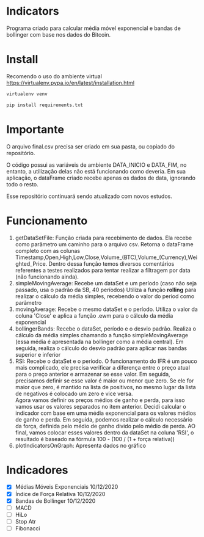 # Indicators
Programa criado para calcular média móvel exponencial e bandas de bollinger com base nos dados do Bitcoin.

# Install
Recomendo o uso do ambiente virtual<br>
https://virtualenv.pypa.io/en/latest/installation.html
```bash
virtualenv venv
```
```bash
pip install requirements.txt
```

# Importante
O arquivo final.csv precisa ser criado em sua pasta, ou copiado do repositório.

O código possui as variáveis de ambiente DATA_INICIO e DATA_FIM, no entanto, a utilização delas não está funcionando como deveria. Em sua aplicação, o dataFrame criado recebe apenas os dados de data, ignorando todo o resto.

Esse repositório continuará sendo atualizado com novos estudos.

# Funcionamento
<ol>
<li>getDataSetFile: Função criada para recebimento de dados. Ela recebe como parâmetro um caminho para o arquivo csv. Retorna o dataFrame completo com as colunas Timestamp,Open,High,Low,Close,Volume_(BTC),Volume_(Currency),Weighted_Price. Dentro dessa função temos diversos comentários referentes a testes realizados para tentar realizar a filtragem por data (não funcionando ainda).</li>
<li>simpleMovingAverage: Recebe um dataSet e um período (caso não seja passado, usa o padrão da SB, 40 períodos) Utiliza a função <b>rolling</b> para realizar o cálculo da média simples, recebendo o valor do period como parâmetro </li>
<li>movingAverage: Recebe o mesmo dataSet e o período. Utiliza o valor da coluna 'Close' e aplica a função .ewm para o cálculo da média exponencial</li>
<li>bollingerBands: Recebe o dataSet, período e o desvio padrão. Realiza o cálculo da média simples chamando a função simpleMovingAverage (essa média é apresentada na bollinger como a média central). Em seguida, realiza o cálculo do desvio padrão para aplicar nas bandas superior e inferior</li>
<li>RSI: Recebe o dataSet e o período. O funcionamento do IFR é um pouco mais complicado, ele precisa verificar a diferença entre o preço atual para o preço anterior e armazenar se esse valor. Em seguida, precisamos definir se esse valor é maior ou menor que zero. Se ele for maior que zero, é mantido na lista de positivos, no mesmo lugar da lista de negativos é colocado um zero e vice versa.<br> Agora vamos definir os preços médios de ganho e perda, para isso vamos usar os valores separados no item anterior. Decidi calcular o indicador com base em uma média exponencial para os valores médios de ganho e perda. Em seguida, podemos realizar o cálculo necessário da força, definida pelo médio de ganho divido pelo médio de perda. AO final, vamos colocar esses valores dentro da dataSet na coluna 'RSI', o resultado é baseado na fórmula 100 - (100 / (1 + força relativa)) </li>
<li>plotIndicatorsOnGraph: Apresenta dados no gráfico</li>
</ol>

# Indicadores
- [x] Médias Móveis Exponenciais 10/12/2020
- [x] Índice de Força Relativa 10/12/2020
- [x] Bandas de Bollinger 10/12/2020
- [ ] MACD
- [ ] HiLo
- [ ] Stop Atr
- [ ] Fibonacci